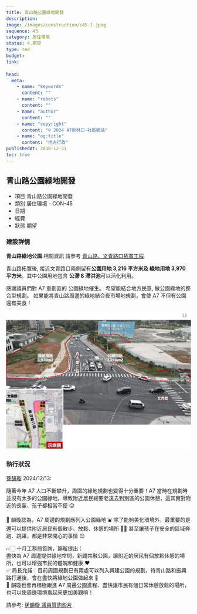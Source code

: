 ```yaml
---
title: 青山路公園綠地開發
description:
image: /images/construction/c45-1.jpeg
sequence: 4５
category: 居住環境
status: 4.期望
type: red
budget:
link:

head:
  meta:
    - name: "keywords"
      content: ""
    - name: "robots"
      content: ""
    - name: "author"
      content: ""
    - name: "copyright"
      content: "© 2024 A7新林口-社區網站"
    - name: "og:title"
      content: "地方行政"
publishedAt: 2030-12-31
toc: true
---
```


## 青山路公園綠地開發

- 項目 青山路公園綠地開發
- 類別 居住環境 - CON-45
- 日期
- 經費
- 狀態 期望

### 建設詳情

**青山路綠地公園** 相關資訊 請參考 <a href="https://a7kanban14.netlify.app/construction/c39">青山路、文青路口拓寬工程</a>

青山路拓寬後, 接近文青路口兩側留有**公園用地 3,216 平方米及 綠地用地 3,970 平方米**。其中公園用地包含 **公滯 8 滯洪池**可以活化利用。

感謝議員們對 A7 重劃區的 公園綠地催生。 希望能結合地方民意, 做公園綠地的整合型規劃。 如果能將青山路周邊的綠地結合夜市場地規劃，會使 A7 不但有公園還有美食！

![c45-1.jpeg](/images/construction/c45-1.jpeg)

### 執行狀況

<a href="https://www.facebook.com/share/v/18zAA9N5tA/">孫韻璇</a> 2024/12/13:

隨著今年 A7 人口不斷攀升，周圍的綠地規劃也變得十分重要！A7 當時在規劃時並沒有太多的公園綠地，導致附近居民總要老遠去到別區的公園休憩，這其實對附近的長輩、孩子都相當不便 😔

📍 韻璇認為，A7 周邊的規劃應列入公園綠地 ⛲️ 除了能夠美化環境外，最重要的是還可以提供附近居民有個散步、放鬆、休憩的場所 👍🏻 甚至讓孩子在安全的區域奔跑、跳躍，都是非常開心的事情 😊

👉🏻 十月工務局質詢，韻璇提出：  
盡快為 A7 周邊提供綠地空間，新闢共融公園，讓附近的居民有個放鬆休憩的場所，也可以增強市民的體魄和健康 ❤️  
✅ 局長允諾：目前周圍規劃已有兩處可以列入興建公園的規劃，待青山路和振興路打通後，會在盡快將綠地公園做起來 💪  
📍 韻璇也會再積極跟進 A7 周邊公園進程、盡快讓市民有個日常休憩放鬆的場所，也可以使周邊環境看起來更加美觀唷！

請參考: <a href="https://www.facebook.com/sun0976315743/videos/612986201165584">孫韻璇 議員質詢影片</a>
